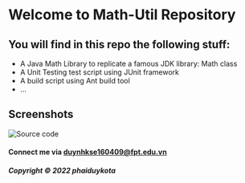 # Welcome to Math-Util Repository
## You will find in this repo the following stuff:
* A Java Math Library to replicate a famous JDK library: Math class
* A Unit Testing test script using JUnit framework
* A build script using Ant build tool
* ...

## Screenshots
![Source code](https://github.com/phaiduykota/math-util-ant-se1615/blob/main/screenshots/source-code.PNG)

#### Connect me via duynhkse160409@fpt.edu.vn
##### Copyright &#169; 2022 phaiduykota